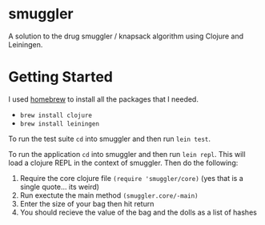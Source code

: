 # smuggler

A solution to the drug smuggler / knapsack algorithm using Clojure and Leiningen.

# Getting Started

I used [homebrew](http://mxcl.github.com/homebrew/) to install all the packages that I needed.

* `brew install clojure`
* `brew install leiningen`

To run the test suite `cd` into smuggler and then run `lein test`.

To run the application `cd` into smuggler and then run `lein repl`.  This will load a clojure REPL in the context of smuggler. Then do the following:

1. Require the core clojure file `(require 'smuggler/core)` (yes that is a single quote... its weird)
2. Run exectute the main method `(smuggler.core/-main)`
3. Enter the size of your bag then hit return
4. You should recieve the value of the bag and the dolls as a list of hashes 